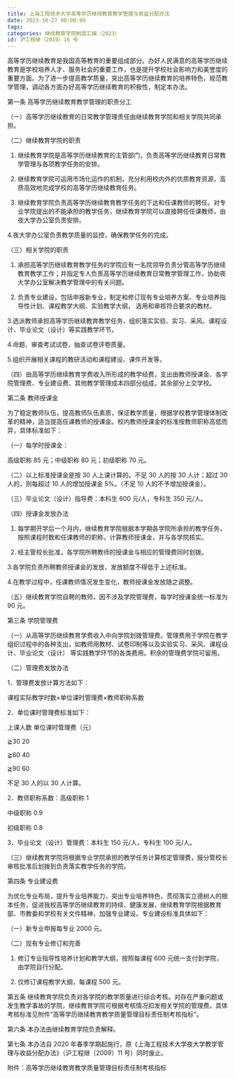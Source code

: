 ```yaml
---
title: 上海工程技术大学高等学历继续教育教学管理与收益分配办法
date: 2023-10-27 00:00:00
tags: 
categories: 继续教育学院制度汇编（2023）
id: 沪工程继〔2019〕16 号
---
```


高等学历继续教育是我国高等教育的重要组成部分。办好人民满意的高等学历继续教育是学校培养人才、服务社会的重要工作，也是提升学校社会影响力和美誉度的重要方面。为了进一步提高教学质量，突出高等学历继续教育的培养特色，规范教学管理，调动各方面办好高等学历继续教育的积极性，制定本办法。

第一条 高等学历继续教育教学管理的职责分工

（一）高等学历继续教育的日常教学管理责任由继续教育学院和相关学院共同承担。

（二）继续教育学院的职责

1. 继续教育学院是高等学历继续教育的主管部门，负责高等学历继续教育日常教学管理与各项教学任务的安排。

2. 继续教育学院可运用市场化运作的机制，充分利用校内外的优质教育资源，高质高效地完成学校的高等学历继续教育任务。

3. 继续教育学院负责高等学历继续教育教学任务的下达和任课教师的聘任。对专业学院提出的不能承担的教学任务，继续教育学院可以直接聘任任课教师，由夜大学办公室负责安排。

4.夜大学办公室负责教学质量的监控，确保教学任务的完成。

（三）相关学院的职责

1. 承担高等学历继续教育教学任务的学院应有一名院领导负责分管高等学历继续教育教学工作；并指定专人负责高等学历继续教育日常教学管理工作，协助夜大学办公室解决教学管理中的有关问题。

2. 负责专业建设，包括申报新专业，制定和修订现有专业培养方案、专业培养指导性计划、课程教学大纲、实验教学大纲， 选用和审核符合要求的教材。

3.选派教师承担高等学历继续教育教学任务，组织落实实验、实习、采风、课程设计、毕业论文（设计）等实践教学环节。

4.命题、审查考试试卷，抽查试卷评卷质量。

5.组织开展相关课程的教研活动和课程建设、课件开发等。

（四）由高等学历继续教育学费收入所形成的教学经费，支出由教师授课金、各学院管理费、专业建设费、其他教学管理成本四部分组成，其余部分上交学校。

第二条 教师授课金

为了稳定教师队伍，提高教师队伍素质，保证教学质量，根据学校教学管理体制改革的精神，适当提高任课教师的授课金。校内教师授课金的标准按教师职称高低而异，具体标准如下：

（一）每学时授课金：

高级职称 85 元；中级职称 80 元；初级职称 70 元。

（二）以上标准授课金是按 30 人上课计算的。不足 30 人的按 30 人计；超过 30 人的，则每超过 10 人的增加授课金 5%。（不足 10 人的不予增加授课金）。

（三）毕业论文（设计）指导费：本科生 600 元/人，专科生 350 元/人。

（四）授课金发放办法

1. 每学期开学后一个月内，继续教育学院根据本学期各学院所承担的教学任务，按照课程时数和任课教师的职称，计算教师授课金，并与各学院核实。

2. 经主管校长批准，各学院所聘教师的授课金与相应的管理费同时划拨。

3.各学院负责所聘教师授课金的发放，发放额度不得低于上述标准。

4.在教学过程中，任课教师情况发生变化，教师授课金发放随之调整。

（五）继续教育学院自聘的教师，因不涉及学院管理费，每学时授课金统一标准为 90 元。

第三条 学院管理费

（一）从高等学历继续教育学费收入中向学院划拨管理费。管理费用于学院在教学组织过程中的各种支出，如教师用教材、试卷印制等以及实验实习、采风、课程设计、毕业论文（设计） 等实践教学环节的各类费用。积余的管理费学院可留用。

（二）管理费发放办法

1．管理费发放计算方法如下：

课程实际教学时数×单位课时管理费×教师职称系数

2．单位课时管理费标准如下：

上课人数 单位课时管理费（元）

≧30 20

≧60 40

≧90 60

不足 30 人的以 30 人计算。

2．教师职称系数：高级职称 1

中级职称 0.9

初级职称 0.8

3．毕业论文（设计）管理费：本科生 150 元/人，专科生 100 元/人。

（三）继续教育学院将根据专业学院承担的教学任务计算核定管理费，报分管校长审核批准后划拨到负责落实教学任务的学院。

第四条 专业建设费

为优化专业布局，提升专业培养能力，突出专业培养特色，贯彻落实立德树人的根本任务，促进我校高等学历继续教育的持续、健康发展，继续教育学院根据教育部、市教委和学校有关文件精神，加强专业建设。专业建设标准具体如下：

（一）新专业申报每专业 2000 元。

（二）现有专业修订和完善

1. 修订专业指导性培养计划和教学大纲，按照每课程 600 元统一支付到学院，由学院自行分配。

2. 仅修订课程教学大纲，每课程 500 元。

第五条 继续教育学院负责对各学院的教学质量进行综合考核。对存在严重问题或发生教学事故的学院，继续教育学院可根据考核情况扣发相关学院的管理费。具体考核标准见附件“高等学历继续教育教学质量管理目标责任制考核指标”。

第六条 本办法由继续教育学院负责解释。

第七条 本办法自 2020 年春季学期起施行，原《上海工程技术大学夜大学教学管理与收益分配办法》（沪工程继〔2009〕11 号）同时废止。

附件：高等学历继续教育教学质量管理目标责任制考核指标
